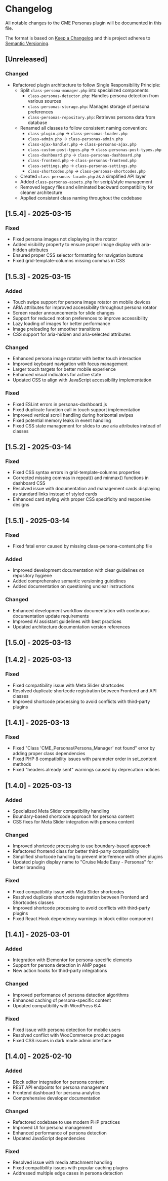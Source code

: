# Changelog

All notable changes to the CME Personas plugin will be documented in this file.

The format is based on [Keep a Changelog](https://keepachangelog.com/en/1.0.0/)
and this project adheres to [Semantic Versioning](https://semver.org/spec/v2.0.0.html).

## [Unreleased]

### Changed

- Refactored plugin architecture to follow Single Responsibility Principle:
  - Split `class-persona-manager.php` into specialized components:
    - `class-personas-detector.php`: Handles persona detection from various sources
    - `class-personas-storage.php`: Manages storage of persona preferences
    - `class-personas-repository.php`: Retrieves persona data from database
  - Renamed all classes to follow consistent naming convention:
    - `class-plugin.php` → `class-personas-loader.php`
    - `class-admin.php` → `class-personas-admin.php`
    - `class-ajax-handler.php` → `class-personas-ajax.php`
    - `class-custom-post-types.php` → `class-personas-post-types.php`
    - `class-dashboard.php` → `class-personas-dashboard.php`
    - `class-frontend.php` → `class-personas-frontend.php`
    - `class-settings.php` → `class-personas-settings.php`
    - `class-shortcodes.php` → `class-personas-shortcodes.php`
  - Created `class-personas-facade.php` as a simplified API layer
  - Added `class-personas-assets.php` for script/style management
  - Removed legacy files and eliminated backward compatibility for cleaner architecture
  - Applied consistent class naming throughout the codebase

## [1.5.4] - 2025-03-15

### Fixed

- Fixed persona images not displaying in the rotator
- Added visibility property to ensure proper image display with aria-hidden attributes
- Ensured proper CSS selector formatting for navigation buttons
- Fixed grid-template-columns missing commas in CSS

## [1.5.3] - 2025-03-15

### Added

- Touch swipe support for persona image rotator on mobile devices
- ARIA attributes for improved accessibility throughout persona rotator
- Screen reader announcements for slide changes
- Support for reduced motion preferences to improve accessibility
- Lazy loading of images for better performance
- Image preloading for smoother transitions
- CSS support for aria-hidden and aria-selected attributes

### Changed

- Enhanced persona image rotator with better touch interaction
- Improved keyboard navigation with focus management
- Larger touch targets for better mobile experience
- Enhanced visual indicators for active state
- Updated CSS to align with JavaScript accessibility implementation

### Fixed

- Fixed ESLint errors in personas-dashboard.js
- Fixed duplicate function call in touch support implementation
- Improved vertical scroll handling during horizontal swipes
- Fixed potential memory leaks in event handling
- Fixed CSS state management for slides to use aria attributes instead of classes

## [1.5.2] - 2025-03-14

### Fixed

- Fixed CSS syntax errors in grid-template-columns properties
- Corrected missing commas in repeat() and minmax() functions in dashboard CSS
- Resolved issue with documentation and management cards displaying as standard links instead of styled cards
- Enhanced card styling with proper CSS specificity and responsive designs

## [1.5.1] - 2025-03-14

### Fixed

- Fixed fatal error caused by missing class-persona-content.php file

### Added

- Improved development documentation with clear guidelines on repository hygiene
- Added comprehensive semantic versioning guidelines
- Added documentation on questioning unclear instructions

### Changed

- Enhanced development workflow documentation with continuous documentation update requirements
- Improved AI assistant guidelines with best practices
- Updated architecture documentation version references

## [1.5.0] - 2025-03-13

## [1.4.2] - 2025-03-13

### Fixed

- Fixed compatibility issue with Meta Slider shortcodes
- Resolved duplicate shortcode registration between Frontend and API classes
- Improved shortcode processing to avoid conflicts with third-party plugins

## [1.4.1] - 2025-03-13

### Fixed

- Fixed "Class 'CME_Personas\Persona_Manager' not found" error by adding proper class dependencies
- Fixed PHP 8 compatibility issues with parameter order in set_content methods
- Fixed "headers already sent" warnings caused by deprecation notices

## [1.4.0] - 2025-03-13

### Added

- Specialized Meta Slider compatibility handling
- Boundary-based shortcode approach for persona content
- CSS fixes for Meta Slider integration with persona content

### Changed

- Improved shortcode processing to use boundary-based approach
- Refactored frontend class for better third-party compatibility
- Simplified shortcode handling to prevent interference with other plugins
- Updated plugin display name to "Cruise Made Easy - Personas" for better branding

### Fixed

- Fixed compatibility issue with Meta Slider shortcodes
- Resolved duplicate shortcode registration between Frontend and Shortcodes classes
- Improved shortcode processing to avoid conflicts with third-party plugins
- Fixed React Hook dependency warnings in block editor component

## [1.4.1] - 2025-03-01

### Added

- Integration with Elementor for persona-specific elements
- Support for persona detection in AMP pages
- New action hooks for third-party integrations

### Changed

- Improved performance of persona detection algorithms
- Enhanced caching of persona-specific content
- Updated compatibility with WordPress 6.4

### Fixed

- Fixed issue with persona detection for mobile users
- Resolved conflict with WooCommerce product pages
- Fixed CSS issues in dark mode admin interface

## [1.4.0] - 2025-02-10

### Added

- Block editor integration for persona content
- REST API endpoints for persona management
- Frontend dashboard for persona analytics
- Comprehensive developer documentation

### Changed

- Refactored codebase to use modern PHP practices
- Improved UI for persona management
- Enhanced performance of persona detection
- Updated JavaScript dependencies

### Fixed

- Resolved issue with media attachment handling
- Fixed compatibility issues with popular caching plugins
- Addressed multiple edge cases in persona detection
